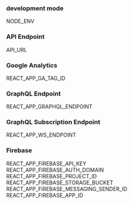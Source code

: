 ### development mode
NODE_ENV <br/>
### API Endpoint
API_URL   <br/>

### Google Analytics
REACT_APP_GA_TAG_ID   <br/>

### GraphQL Endpoint
REACT_APP_GRAPHQL_ENDPOINT <br/>

### GraphQL Subscription Endpoint
REACT_APP_WS_ENDPOINT <br/>

### Firebase 
REACT_APP_FIREBASE_API_KEY <br/>
REACT_APP_FIREBASE_AUTH_DOMAIN <br/>
REACT_APP_FIREBASE_PROJECT_ID <br/>
REACT_APP_FIREBASE_STORAGE_BUCKET <br/>
REACT_APP_FIREBASE_MESSAGING_SENDER_ID <br/>
REACT_APP_FIREBASE_APP_ID <br/>